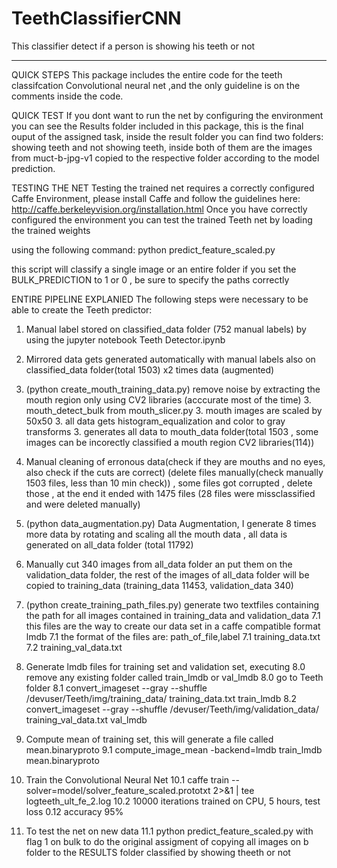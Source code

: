 # TeethClassifierCNN
This classifier detect if a person is showing his teeth or not

--------------------------------
QUICK STEPS
This package includes the entire code for the teeth classifcation Convolutional neural net ,and the only guideline is on the comments inside the code.

QUICK TEST
If you dont want to run the net by configuring the environment you can see the Results folder included in this package, this is the final ouput of the assigned task, inside the result folder you can find two folders: showing teeth and not showing teeth, inside both of them are the images from muct-b-jpg-v1 copied to the respective folder according to the model prediction.

TESTING THE NET
Testing the trained net requires a correctly configured Caffe Environment, please install Caffe and follow the guidelines here:
http://caffe.berkeleyvision.org/installation.html
Once you have correctly configured the environment you can test the trained Teeth net by loading the trained weights

using the following command:
python predict_feature_scaled.py

this script will classify a single image or an entire folder if you set the BULK_PREDICTION to 1 or 0 , be sure to specify the paths correctly



ENTIRE PIPELINE EXPLANIED
The following steps were necessary to be able to create the Teeth predictor:

1. Manual label stored on classified_data folder (752 manual labels) by using the jupyter notebook Teeth Detector.ipynb

2. Mirrored data gets generated automatically with manual labels also on classified_data folder(total 1503) x2 times data (augmented)

3. (python create_mouth_training_data.py) remove noise by extracting the mouth region only using CV2 libraries (acccurate most of the time)
	3. mouth_detect_bulk from mouth_slicer.py
	3. mouth images are scaled by 50x50
	3. all data gets histogram_equalization and color to gray transforms
	3. generates all data to mouth_data folder(total 1503 , some images can be incorectly classified a mouth region CV2 libraries(114))

4. Manual cleaning of erronous data(check if they are mouths and no eyes, also check if the cuts are correct) (delete files manually(check manually 1503 files, less than 10 min check)) , some files got corrupted , delete those , at the end it ended with 1475 files (28 files were missclassified and were deleted manually)

5. (python data_augmentation.py) Data Augmentation, I generate 8 times more data by rotating and scaling all the mouth data , all data is generated on all_data folder (total 11792)

6. Manually cut 340 images from all_data folder an put them on the validation_data folder, the rest of the images of all_data folder will be copied to training_data (training_data 11453, validation_data 340)

7. (python create_training_path_files.py) generate two textfiles containing the path for all images contained in training_data and validation_data
	7.1 this files are the way to create our data set in a caffe compatible format lmdb
	7.1 the format of the files are: path_of_file,label
	7.1 training_data.txt
	7.2 training_val_data.txt
	
8. Generate lmdb files for training set and validation set, executing
	8.0 remove any existing folder called train_lmdb or val_lmdb
	8.0 go to Teeth folder
	8.1 convert_imageset --gray --shuffle /devuser/Teeth/img/training_data/ training_data.txt train_lmdb
	8.2 convert_imageset --gray --shuffle /devuser/Teeth/img/validation_data/ training_val_data.txt val_lmdb
	
9. Compute mean of training set, this will generate a file called mean.binaryproto
	9.1 compute_image_mean -backend=lmdb train_lmdb mean.binaryproto
	
10. Train the Convolutional Neural Net
	10.1 caffe train --solver=model/solver_feature_scaled.prototxt 2>&1 | tee logteeth_ult_fe_2.log
	10.2 10000 iterations trained on CPU, 5 hours, test loss 0.12 accuracy 95%
	
11. To test the net on new data
	11.1 python predict_feature_scaled.py with flag 1 on bulk to do the original assigment of copying all images on b folder to the RESULTS folder classified by showing theeth or not
	

